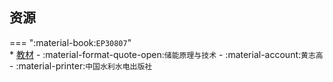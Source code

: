 ## 资源  
=== ":material-book:`EP30807`"  
    * [教材](http://api.cqu-openlib.cn/file?key=i3Ut02ecmtyj) - :material-format-quote-open:`储能原理与技术` - :material-account:`黄志高` - :material-printer:`中国水利水电出版社`  